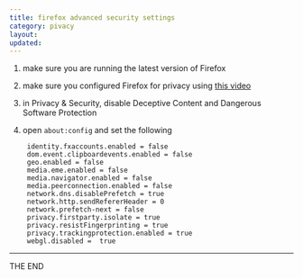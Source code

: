 ```yaml
---
title: firefox advanced security settings
category: pivacy
layout:
updated:
---
```


1. make sure you are running the latest version of Firefox
2. make sure you configured Firefox for privacy using [this video][001]
3. in Privacy & Security, disable Deceptive Content and Dangerous Software
   Protection
4. open `about:config` and set the following

        identity.fxaccounts.enabled = false
        dom.event.clipboardevents.enabled = false
        geo.enabled = false
        media.eme.enabled = false
        media.navigator.enabled = false
        media.peerconnection.enabled = false
        network.dns.disablePrefetch = true
        network.http.sendRefererHeader = 0
        network.prefetch-next = false
        privacy.firstparty.isolate = true
        privacy.resistFingerprinting = true
        privacy.trackingprotection.enabled = true
        webgl.disabled =  true


[001]: https://www.youtube.com/watch?v=NH4DdXC0RFw "SK firefox security guide"

---

THE END
